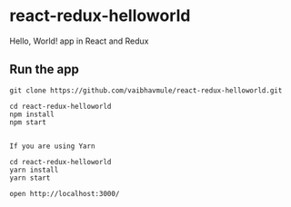 # react-redux-helloworld
Hello, World! app in React and Redux

## Run the app

```
git clone https://github.com/vaibhavmule/react-redux-helloworld.git

cd react-redux-helloworld
npm install
npm start


If you are using Yarn

cd react-redux-helloworld
yarn install
yarn start

open http://localhost:3000/

```


